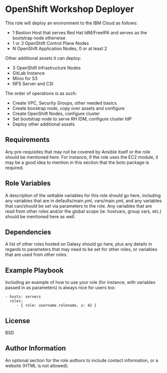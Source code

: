 OpenShift Workshop Deployer
=========

This role will deploy an environment to the IBM Cloud as follows:

- 1 Bastion Host that serves Red Hat IdM/FreeIPA and serves as the bootstrap node otherwise
- 1 or 3 OpenShift Control Plane Nodes
- N OpenShift Application Nodes, 0 or at least 2

Other additional assets it can deploy:

- 3 OpenShift Infrastructure Nodes
- GitLab Instance
- Minio for S3
- NFS Server and CSI

The order of operations is as such:

- Create VPC, Security Groups, other needed basics
- Create boostrap node, copy over assets and configure
- Create OpenShift Nodes, configure cluster
- Set bootstrap node to serve RH IDM, configure cluster IdP
- Deploy other additional assets

Requirements
------------

Any pre-requisites that may not be covered by Ansible itself or the role should be mentioned here. For instance, if the role uses the EC2 module, it may be a good idea to mention in this section that the boto package is required.

Role Variables
--------------

A description of the settable variables for this role should go here, including any variables that are in defaults/main.yml, vars/main.yml, and any variables that can/should be set via parameters to the role. Any variables that are read from other roles and/or the global scope (ie. hostvars, group vars, etc.) should be mentioned here as well.

Dependencies
------------

A list of other roles hosted on Galaxy should go here, plus any details in regards to parameters that may need to be set for other roles, or variables that are used from other roles.

Example Playbook
----------------

Including an example of how to use your role (for instance, with variables passed in as parameters) is always nice for users too:

    - hosts: servers
      roles:
         - { role: username.rolename, x: 42 }

License
-------

BSD

Author Information
------------------

An optional section for the role authors to include contact information, or a website (HTML is not allowed).
